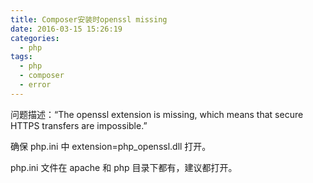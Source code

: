 ```yaml
---
title: Composer安装时openssl missing
date: 2016-03-15 15:26:19
categories:
  - php
tags:
  - php
  - composer
  - error
---
```


问题描述：“The openssl extension is missing, which means that secure HTTPS transfers are impossible.”

确保 php.ini 中 extension=php_openssl.dll 打开。

php.ini 文件在 apache 和 php 目录下都有，建议都打开。
